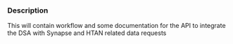 ### Description

This will contain workflow and some documentation for the API to integrate the DSA with Synapse and HTAN related data requests